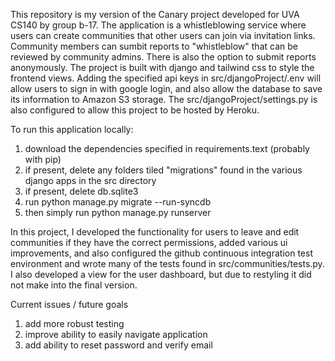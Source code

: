 This repository is my version of the Canary project developed for UVA CS140 by group b-17. The application is a whistleblowing service where users can create communities that other users can join via invitation links. Community members can sumbit reports to "whistleblow" that can be reviewed by community admins. There is also the option to submit reports anonymously. The project is built with django and tailwind css to style the frontend views. Adding the specified api keys in src/djangoProject/.env will allow users to sign in with 
google login, and also allow the database to save its information to Amazon S3 storage. The src/djangoProject/settings.py is also configured to allow this project to be hosted by Heroku. 

To run this application locally:
  1. download the dependencies specified in requirements.text (probably with pip)
  2. if present, delete any folders tiled "migrations" found in the various django apps in the src directory
  3. if present, delete db.sqlite3
  4. run python manage.py migrate --run-syncdb
  5. then simply run python manage.py runserver 

In this project, I developed the functionality for users to leave and edit communities if they have the correct permissions, added various ui improvements, and also configured the github continuous integration test environment and wrote many of the tests found in src/communities/tests.py. I also developed a view for the user dashboard, but due to restyling it did not make into the final version.

Current issues / future goals
  1. add more robust testing
  2. improve ability to easily navigate application
  3. add ability to reset password and verify email


